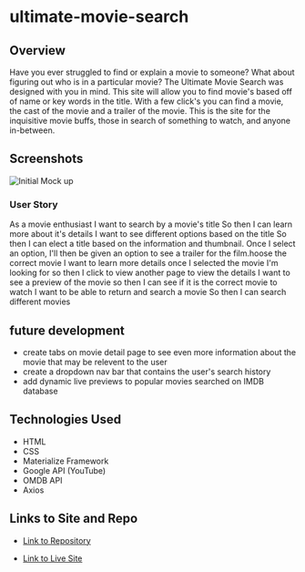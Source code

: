 # ultimate-movie-search

## Overview

Have you ever struggled to find or explain a movie to someone?  What about figuring out who is in a particular movie?  The Ultimate Movie Search was designed with you in mind.  This site will allow you to find movie's based off of name or key words in the title.  With a few click's you can find a movie, the cast of the movie and a trailer of the movie.  This is the site for the inquisitive movie buffs, those in search of something to watch, and anyone in-between. 

## Screenshots 

![Initial Mock up](./images/ums-mockup)

### User Story

As a movie enthusiast
I want to search by a movie's title
So then I can learn more about it's details
I want to see different options based on the title
So then I can elect a title based on the information and thumbnail.
Once I select an option, I'll then be given an option to see a trailer for the film.hoose the correct movie
I want to learn more details once I selected the movie I'm looking for
so then I click to view another page to view the details
I want to see a preview of the movie
so then I can see if it is the correct movie to watch
I want to be able to return and search a movie
So then I can search different movies

## future development

* create tabs on movie detail page to see even more information about the movie that may be relevent to the user
* create a dropdown nav bar that contains the user's search history
* add dynamic live previews to popular movies searched on IMDB database

## Technologies Used

* HTML
* CSS
* Materialize Framework
* Google API (YouTube)
* OMDB API
* Axios

## Links to Site and Repo

* [Link to Repository](https://github.com/TeamJeanGrey/ultimate-movie-search)

* [Link to Live Site](https://teamjeangrey.github.io/ultimate-movie-search/)